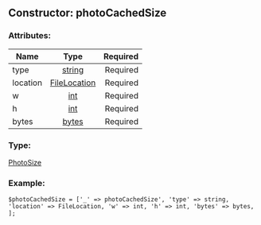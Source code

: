 ## Constructor: photoCachedSize  

### Attributes:

| Name     |    Type       | Required |
|----------|:-------------:|---------:|
|type|[string](../types/string.md) | Required|
|location|[FileLocation](../types/FileLocation.md) | Required|
|w|[int](../types/int.md) | Required|
|h|[int](../types/int.md) | Required|
|bytes|[bytes](../types/bytes.md) | Required|
### Type: 

[PhotoSize](../types/PhotoSize.md)
### Example:

```
$photoCachedSize = ['_' => photoCachedSize', 'type' => string, 'location' => FileLocation, 'w' => int, 'h' => int, 'bytes' => bytes, ];
```
